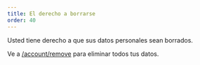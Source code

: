 ```yaml
---
title: El derecho a borrarse
order: 40
---
```


Usted tiene derecho a que sus datos personales sean borrados.

Ve a [/account/remove](/account/remove/) para eliminar todos tus datos.
